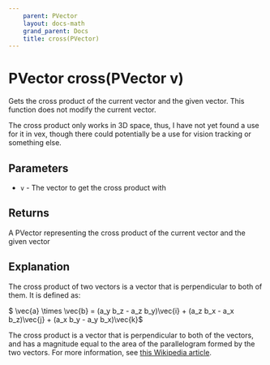 ```yaml
---
    parent: PVector
    layout: docs-math
    grand_parent: Docs
    title: cross(PVector)
---
```

# PVector cross(PVector v)
Gets the cross product of the current vector and the given vector. This function does not modify the current vector.

The cross product only works in 3D space, thus, I have not yet found a use for it in vex, though there could potentially be a use for vision tracking or something else. 

## Parameters
- `v` - The vector to get the cross product with

## Returns
A PVector representing the cross product of the current vector and the given vector

## Explanation
The cross product of two vectors is a vector that is perpendicular to both of them. It is defined as:

$ \vec{a} \times \vec{b} = (a_y b_z - a_z b_y)\vec{i} + (a_z b_x - a_x b_z)\vec{j} + (a_x b_y - a_y b_x)\vec{k}$

The cross product is a vector that is perpendicular to both of the vectors, and has a magnitude equal to the area of the parallelogram formed by the two vectors. For more information, see [this Wikipedia article](https://en.wikipedia.org/wiki/Cross_product).